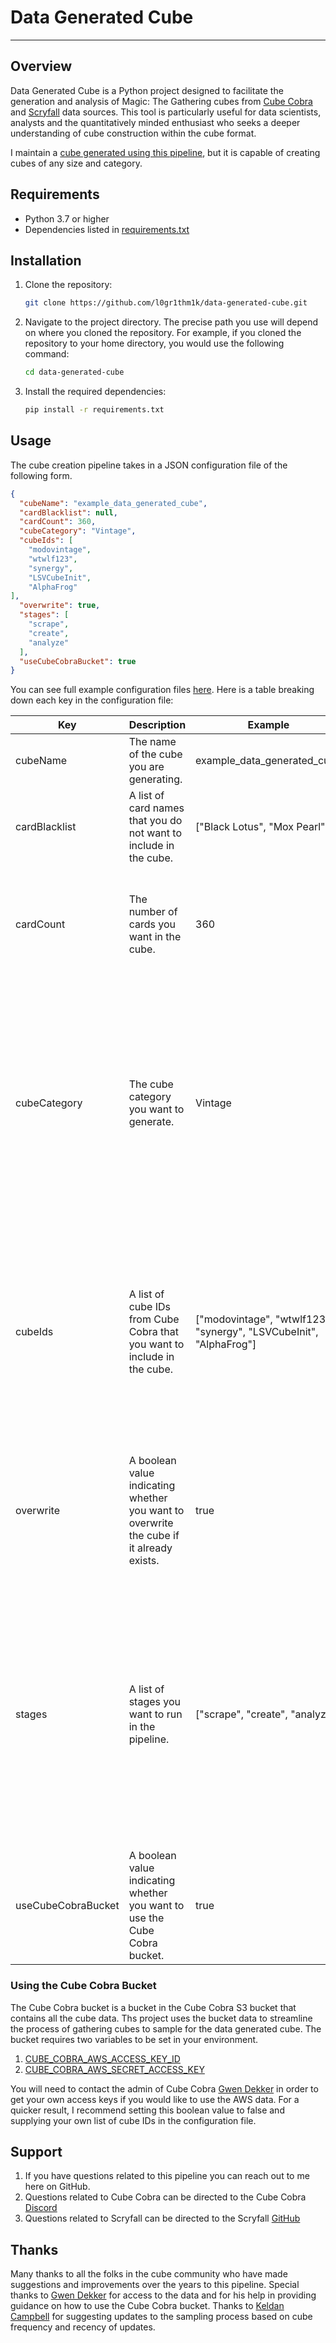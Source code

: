 # Data Generated Cube

***

## Overview
Data Generated Cube is a Python project designed to facilitate the generation and analysis of Magic: The Gathering 
cubes from [Cube Cobra](https://cubecobra.com/landing) and [Scryfall](https://scryfall.com/) data  sources. This tool is 
particularly useful for data scientists, analysts and the quantitatively minded enthusiast who seeks a deeper 
understanding of cube construction within the cube format.

I maintain a [cube generated using this pipeline](https://cubecobra.com/cube/overview/data), but it is capable of 
creating cubes of any size and category.

##  Requirements
* Python 3.7 or higher
* Dependencies listed in [requirements.txt](https://github.com/l0gr1thm1k/data-generated-cube/blob/github/requirements.txt)

## Installation
1. Clone the repository:

    ```sh 
    git clone https://github.com/l0gr1thm1k/data-generated-cube.git
   ```

2. Navigate to the project directory. The precise path you use will depend on where you cloned the repository. For 
   example, if you cloned the repository to your home directory, you would use the following command:
    
    ```sh
    cd data-generated-cube
   ```

3. Install the required dependencies:

    ```sh
    pip install -r requirements.txt
   ```
   
## Usage
The cube creation pipeline takes in a JSON configuration file of the following form. 

```json
{
  "cubeName": "example_data_generated_cube",
  "cardBlacklist": null,
  "cardCount": 360,
  "cubeCategory": "Vintage",
  "cubeIds": [
    "modovintage",
    "wtwlf123",
    "synergy",
    "LSVCubeInit",
    "AlphaFrog"
],
  "overwrite": true,
  "stages": [
    "scrape",
    "create",
    "analyze"
  ],
  "useCubeCobraBucket": true
}
```

You can see full example configuration files [here](https://github.com/l0gr1thm1k/data-generated-cube/tree/github/src/cube_config/example_configs). Here is a table breaking down each
key in the configuration file:

| Key | Description | Example | Notes                                                                                                                                                                                                           |
| --- | --- | --- |-----------------------------------------------------------------------------------------------------------------------------------------------------------------------------------------------------------------|
| cubeName | The name of the cube you are generating. | example_data_generated_cube | any string will do                                                                                                                                                                                              |
| cardBlacklist | A list of card names that you do not want to include in the cube. | ["Black Lotus", "Mox Pearl"] | Can be null or a list of string values                                                                                                                                                                          |
| cardCount | The number of cards you want in the cube. | 360 | This will generate the cube at the target size but you may still sample cubes at +/- 10% of this size                                                                                                           |
| cubeCategory | The cube category you want to generate. | Vintage | This is the cube category you want to generate. Options are Vintage, Powered, Unpowered, Pauper, Peasant, Budget, Silver-bordered, Commander, Battle Box, Multiplayer, Judge Tower                              |
| cubeIds | A list of cube IDs from Cube Cobra that you want to include in the cube. | ["modovintage", "wtwlf123", "synergy", "LSVCubeInit", "AlphaFrog"] | This is a list of cube IDs from Cube Cobra that you want to include in the cube. It can be the shortID which are generally human readable or the long IDs, which are GUID values.                               |
| overwrite | A boolean value indicating whether you want to overwrite the cube if it already exists. | true | If true, the cube will be overwritten if it already exists. If false, the cube will not be overwritten if it already exists.                                                                                    |
| stages | A list of stages you want to run in the pipeline. | ["scrape", "create", "analyze"] | This is a list of <br/>stages you want to run in the pipeline. Options are scrape, create, and analyze. You can skip 'scrape' for example if you just want to regenerate the cube with previously crawled data. |
| useCubeCobraBucket | A boolean value indicating whether you want to use the Cube Cobra bucket. | true | If true, the Cube Cobra bucket will be used. If false, the Cube Cobra bucket will not be used.                                                                                                                  |

### Using the Cube Cobra Bucket
The Cube Cobra bucket is a bucket in the Cube Cobra S3 bucket that contains all the cube data. Ths project uses the 
bucket data to streamline the process of gathering cubes to sample for the data generated cube. The bucket requires two 
variables to be set in your environment. 

1. [CUBE_COBRA_AWS_ACCESS_KEY_ID](https://github.com/l0gr1thm1k/data-generated-cube/blob/f1fb9e6aa0513ea03ffa2800c57083081b44a9df/src/common/constants.py#L59)
2. [CUBE_COBRA_AWS_SECRET_ACCESS_KEY](https://github.com/l0gr1thm1k/data-generated-cube/blob/f1fb9e6aa0513ea03ffa2800c57083081b44a9df/src/common/constants.py#L60)

You will need to contact the admin of Cube Cobra [Gwen Dekker](https://github.com/dekkerglen) in order to get your own access keys if you would like 
to use the AWS data. For a quicker result, I recommend setting this boolean value to false and supplying your own 
list of cube IDs in the configuration file.


## Support
1. If you have questions related to this pipeline you can reach out to me here on GitHub.
2. Questions related to Cube Cobra can be directed to the Cube Cobra [Discord](https://discord.gg/FpXmMhkb)
3. Questions related to Scryfall can be directed to the Scryfall [GitHub](https://github.com/scryfall)

## Thanks
Many thanks to all the folks in the cube community who have made suggestions and improvements over the years to this 
pipeline. Special thanks to [Gwen Dekker](https://github.com/dekkerglen) for access to the data and for his help in 
providing guidance on how to use the Cube Cobra bucket. Thanks to [Keldan Campbell](https://twitter.com/CampbellKeldan) 
for suggesting updates to the sampling process based on cube frequency and recency of updates. 

